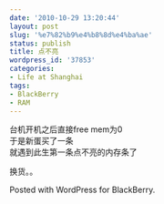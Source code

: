 ```yaml
---
date: '2010-10-29 13:20:44'
layout: post
slug: '%e7%82%b9%e4%b8%8d%e4%ba%ae'
status: publish
title: 点不亮
wordpress_id: '37853'
categories:
- Life at Shanghai
tags:
- BlackBerry
- RAM
---
```


台机开机之后直接free mem为0  
于是新蛋买了一条  
就遇到此生第一条点不亮的内存条了




换货。。




Posted with WordPress for BlackBerry.
